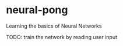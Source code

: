 # neural-pong
Learning the basics of Neural Networks

TODO: train the network by reading user input

